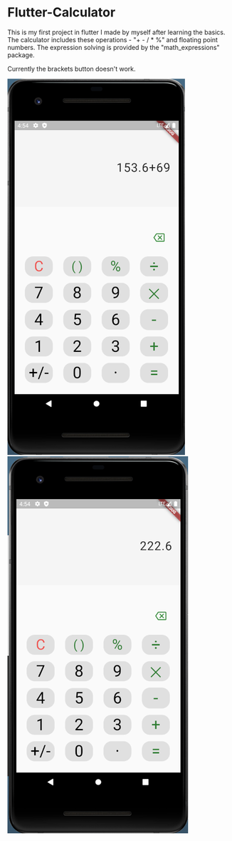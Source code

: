 # Flutter-Calculator

This is my first project in flutter I made by myself after
learning the basics.
The calculator includes these operations - "+ - / * %" and 
floating point numbers.
The expression solving is provided by the "math_expressions" package.

Currently the brackets button doesn't work.

![Writing The Expression](expression.png?raw=true "Writing The Expression")
![Clicking Calculate](calculated.png?raw=true "Clicking Calculate")

